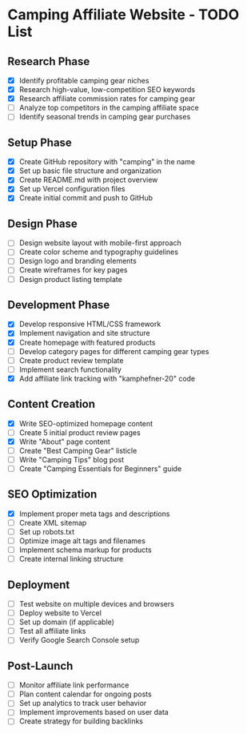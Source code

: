 # Camping Affiliate Website - TODO List

## Research Phase
- [x] Identify profitable camping gear niches
- [x] Research high-value, low-competition SEO keywords
- [x] Research affiliate commission rates for camping gear
- [ ] Analyze top competitors in the camping affiliate space
- [ ] Identify seasonal trends in camping gear purchases

## Setup Phase
- [x] Create GitHub repository with "camping" in the name
- [x] Set up basic file structure and organization
- [x] Create README.md with project overview
- [x] Set up Vercel configuration files
- [x] Create initial commit and push to GitHub

## Design Phase
- [ ] Design website layout with mobile-first approach
- [ ] Create color scheme and typography guidelines
- [ ] Design logo and branding elements
- [ ] Create wireframes for key pages
- [ ] Design product listing template

## Development Phase
- [x] Develop responsive HTML/CSS framework
- [x] Implement navigation and site structure
- [x] Create homepage with featured products
- [ ] Develop category pages for different camping gear types
- [ ] Create product review template
- [ ] Implement search functionality
- [x] Add affiliate link tracking with "kamphefner-20" code

## Content Creation
- [x] Write SEO-optimized homepage content
- [ ] Create 5 initial product review pages
- [x] Write "About" page content
- [ ] Create "Best Camping Gear" listicle
- [ ] Write "Camping Tips" blog post
- [ ] Create "Camping Essentials for Beginners" guide

## SEO Optimization
- [x] Implement proper meta tags and descriptions
- [ ] Create XML sitemap
- [ ] Set up robots.txt
- [ ] Optimize image alt tags and filenames
- [ ] Implement schema markup for products
- [ ] Create internal linking structure

## Deployment
- [ ] Test website on multiple devices and browsers
- [ ] Deploy website to Vercel
- [ ] Set up domain (if applicable)
- [ ] Test all affiliate links
- [ ] Verify Google Search Console setup

## Post-Launch
- [ ] Monitor affiliate link performance
- [ ] Plan content calendar for ongoing posts
- [ ] Set up analytics to track user behavior
- [ ] Implement improvements based on user data
- [ ] Create strategy for building backlinks
